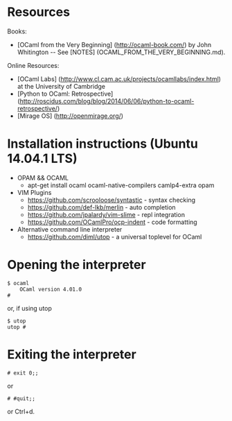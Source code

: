 Resources
=========
Books:
* [OCaml from the Very Beginning] (http://ocaml-book.com/) by John Whitington -- See [NOTES] (OCAML_FROM_THE_VERY_BEGINNING.md).

Online Resources:
* [OCaml Labs] (http://www.cl.cam.ac.uk/projects/ocamllabs/index.html) at the University of Cambridge
* [Python to OCaml: Retrospective] (http://roscidus.com/blog/blog/2014/06/06/python-to-ocaml-retrospective/)
* [Mirage OS] (http://openmirage.org/)

Installation instructions (Ubuntu 14.04.1 LTS)
=======================================================
* OPAM && OCAML
  - apt-get install ocaml ocaml-native-compilers camlp4-extra opam
* VIM Plugins
  - https://github.com/scrooloose/syntastic - syntax checking
  - https://github.com/def-lkb/merlin - auto completion
  - https://github.com/jpalardy/vim-slime - repl integration
  - https://github.com/OCamlPro/ocp-indent - code formatting
* Alternative command line interpreter
  - https://github.com/diml/utop - a universal toplevel for OCaml

Opening the interpreter
=======================

```
$ ocaml
    OCaml version 4.01.0
#
```

or, if using utop

```
$ utop
utop #
```

Exiting the interpreter
=======================

```
# exit 0;;
```

or

```
# #quit;;
```

or Ctrl+d.
